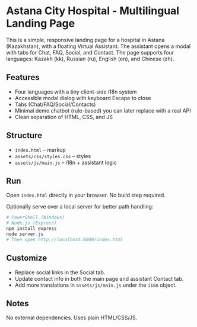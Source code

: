 # Astana City Hospital - Multilingual Landing Page

This is a simple, responsive landing page for a hospital in Astana (Kazakhstan), with a floating Virtual Assistant. The assistant opens a modal with tabs for Chat, FAQ, Social, and Contact. The page supports four languages: Kazakh (kk), Russian (ru), English (en), and Chinese (zh).

## Features
- Four languages with a tiny client-side i18n system
- Accessible modal dialog with keyboard Escape to close
- Tabs (Chat/FAQ/Social/Contacts)
- Minimal demo chatbot (rule-based) you can later replace with a real API
- Clean separation of HTML, CSS, and JS

## Structure
- `index.html` – markup
- `assets/css/styles.css` – styles
- `assets/js/main.js` – i18n + assistant logic

## Run
Open `index.html` directly in your browser. No build step required.

Optionally serve over a local server for better path handling:

```powershell
# PowerShell (Windows)
# Node.js (Express)
npm install express
node server.js
# Then open http://localhost:8000/index.html
```

## Customize
- Replace social links in the Social tab.
- Update contact info in both the main page and assistant Contact tab.
- Add more translations in `assets/js/main.js` under the `i18n` object.

## Notes
No external dependencies. Uses plain HTML/CSS/JS.
